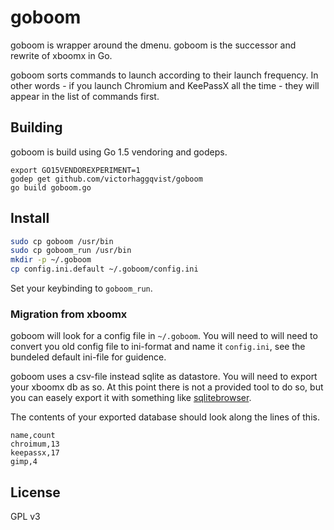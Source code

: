 # goboom
goboom is wrapper around the dmenu. goboom is the successor and rewrite of xboomx in Go.

goboom sorts commands to launch according to their launch frequency.
In other words - if you launch Chromium and KeePassX all the time - they will appear in the list of commands first.

## Building
goboom is build using Go 1.5 vendoring and godeps.

    export GO15VENDOREXPERIMENT=1
    godep get github.com/victorhaggqvist/goboom
    go build goboom.go

## Install
```sh
sudo cp goboom /usr/bin
sudo cp goboom_run /usr/bin
mkdir -p ~/.goboom
cp config.ini.default ~/.goboom/config.ini
```

Set your keybinding to `goboom_run`.

### Migration from xboomx
goboom will look for a config file in `~/.goboom`.
You will need to will need to convert you old config file to ini-format and name it `config.ini`, see the bundeled default ini-file for guidence.

goboom uses a csv-file instead sqlite as datastore. You will need to export your xboomx db as so. At this point there is not a provided tool to do so, but you can easely export it with something like [sqlitebrowser](http://sqlitebrowser.org/).

The contents of your exported database should look along the lines of this.

    name,count
    chroimum,13
    keepassx,17
    gimp,4


## License

GPL v3
